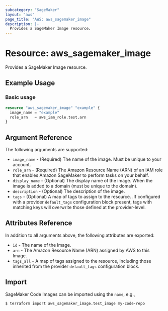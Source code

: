 ```yaml
---
subcategory: "SageMaker"
layout: "aws"
page_title: "AWS: aws_sagemaker_image"
description: |-
  Provides a SageMaker Image resource.
---
```


# Resource: aws_sagemaker_image

Provides a SageMaker Image resource.

## Example Usage

### Basic usage

```terraform
resource "aws_sagemaker_image" "example" {
  image_name = "example"
  role_arn   = aws_iam_role.test.arn
}
```

## Argument Reference

The following arguments are supported:

* `image_name` - (Required) The name of the image. Must be unique to your account.
* `role_arn` - (Required) The Amazon Resource Name (ARN) of an IAM role that enables Amazon SageMaker to perform tasks on your behalf.
* `display_name` - (Optional) The display name of the image. When the image is added to a domain (must be unique to the domain).
* `description` - (Optional) The description of the image.
* `tags` - (Optional) A map of tags to assign to the resource. .If configured with a provider `default_tags` configuration block present, tags with matching keys will overwrite those defined at the provider-level.

## Attributes Reference

In addition to all arguments above, the following attributes are exported:

* `id` - The name of the Image.
* `arn` - The Amazon Resource Name (ARN) assigned by AWS to this Image.
* `tags_all` - A map of tags assigned to the resource, including those inherited from the provider `default_tags` configuration block.

## Import

SageMaker Code Images can be imported using the `name`, e.g.,

```
$ terraform import aws_sagemaker_image.test_image my-code-repo
```
